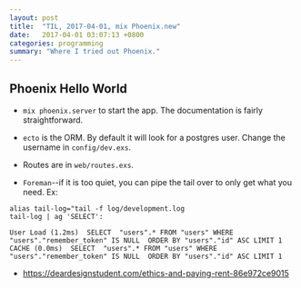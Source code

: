 ```yaml
---
layout: post
title:  "TIL, 2017-04-01, mix Phoenix.new"
date:   2017-04-01 03:07:13 +0800
categories: programming
summary: "Where I tried out Phoenix."
---
```


## Phoenix Hello World

- `mix phoenix.server` to start the app. The documentation is fairly straightforward.
- `ecto` is the ORM. By default it will look for a postgres user. Change the username in `config/dev.exs`.
- Routes are in `web/routes.exs`.

- `Foreman`--if it is too quiet, you can pipe the tail over to only get what you need. Ex:

```
alias tail-log="tail -f log/development.log
tail-log | ag 'SELECT':

User Load (1.2ms)  SELECT  "users".* FROM "users" WHERE "users"."remember_token" IS NULL  ORDER BY "users"."id" ASC LIMIT 1
CACHE (0.0ms)  SELECT  "users".* FROM "users" WHERE "users"."remember_token" IS NULL  ORDER BY "users"."id" ASC LIMIT 1
```

- https://deardesignstudent.com/ethics-and-paying-rent-86e972ce9015
